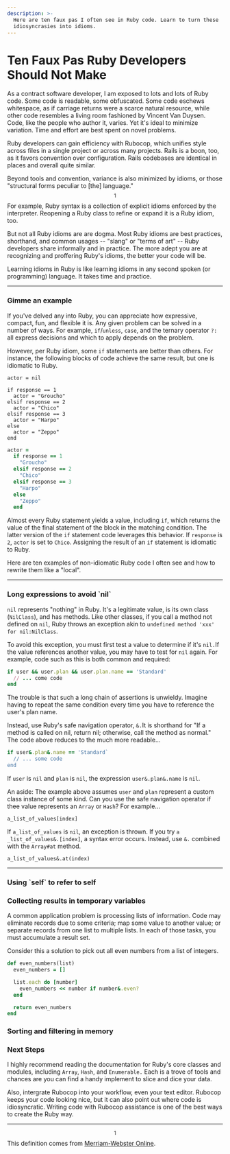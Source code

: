 ```yaml
---
description: >-
  Here are ten faux pas I often see in Ruby code. Learn to turn these
  idiosyncrasies into idioms.
---
```


# Ten Faux Pas Ruby Developers Should Not Make

As a contract software developer, I am exposed to lots and lots of Ruby code. Some code is readable, some obfuscated. Some code eschews whitespace, as if carriage returns were a scarce natural resource, while other code resembles a living room fashioned by Vincent Van Duysen. Code, like the people who author it, varies. Yet it's ideal to minimize variation. Time and effort are best spent on novel problems.&#x20;

Ruby developers can gain efficiency with Rubocop, which unifies style across files in a single project or across many projects. Rails is a boon, too, as it favors convention over configuration. Rails codebases are identical in places and overall quite similar. &#x20;

Beyond tools and convention, variance is also minimized by idioms, or those "structural forms peculiar to \[the] language."$$^1$$ For example, Ruby syntax is a collection of explicit idioms enforced by the interpreter. Reopening a Ruby class to refine or expand it is a Ruby idiom, too.&#x20;

But not all Ruby idioms are are dogma. Most Ruby idioms are best practices, shorthand, and common usages -- "slang" or "terms of art" -- Ruby developers share informally and in practice.  The more adept you are at recognizing and proffering Ruby's idioms, the better your code will be. &#x20;

Learning idioms in Ruby is like learning idioms in any second spoken (or programming) language. It takes time and practice.&#x20;

***

### Gimme an example

If you've delved any into Ruby, you can appreciate how expressive, compact, fun, and flexible it is. Any given problem can be solved in a number of ways. For example, `if`/`unless`, `case`, and the ternary operator `?:` all express decisions and which to apply depends on the problem.&#x20;

However, per Ruby idiom, some `if` statements are better than others. For instance, the following blocks of code achieve the same result, but one is idiomatic to Ruby. &#x20;

```
actor = nil 

if response == 1
  actor = "Groucho"
elsif response == 2 
  actor = "Chico" 
elsif response == 3 
  actor = "Harpo"
else
  actor = "Zeppo" 
end 
```

```ruby
actor = 
  if response == 1
    "Groucho"
  elsif response == 2 
    "Chico" 
  elsif response == 3 
    "Harpo"
  else
    "Zeppo" 
  end 
```

Almost every Ruby statement yields a value, including `if`, which returns the value of the final statement of the block in the matching condition. The latter version of the `if` statement code leverages this behavior. If `response` is `2`, `actor` is set to `Chico`. Assigning the result of an `if` statement is idiomatic to Ruby.&#x20;

Here are ten examples of non-idiomatic Ruby code I often see and how to rewrite them like a "local".&#x20;

***

### Long expressions to avoid \`nil\`

`nil` represents "nothing" in Ruby. It's a legitimate value, is its own class (`NilClass`), and has methods. Like other classes, if you call a method not defined on `nil`, Ruby throws an exception akin to `undefined method 'xxx' for nil:NilClass`.&#x20;

To avoid this exception, you must first test a value to determine if it's `nil.`If the value references another value, you may have to test for `nil` again. For example, code such as this is both common and required:

```ruby
if user && user.plan && user.plan.name == 'Standard'
  // ... come code
end 
```

The trouble is that such a long chain of assertions is unwieldy. Imagine having to repeat the same condition every time you have to reference the user's plan name.&#x20;

Instead, use Ruby's safe navigation operator, `&.`It is shorthand for "If a method is called on nil, return nil; otherwise, call the method as normal."  The code above reduces to the much more readable...

```ruby
if user&.plan&.name == 'Standard`
  // ... some code
end
```

If `user` is `nil` and `plan` is `nil`, the expression `user&.plan&.name` is `nil`. &#x20;

An aside: The example above assumes `user` and `plan` represent a custom class instance of some kind. Can you use the safe navigation operator if thee value represents an `Array` or `Hash`? For example...

```
a_list_of_values[index]
```

If `a_list_of_values` is `nil`, an exception is thrown. If you try `a _list_of_values&.[index]`, a syntax error occurs. Instead, use `&.` combined with the `Array#at` method.&#x20;

```
a_list_of_values&.at(index)
```

***

### Using \`self\` to refer to self

### Collecting results in temporary variables

A common application problem is processing lists of information.  Code may eliminate records due to some criteria; map some value to another value; or separate records from one list to multiple lists. In each of those tasks, you must accumulate a result set.&#x20;

Consider this a solution to pick out all even numbers from a list of integers.

```ruby
def even_numbers(list)
  even_numbers = [] 

  list.each do [number]
    even_numbers << number if number&.even?
  end

  return even_numbers
end
```

### Sorting and filtering in memory

### Next Steps

I highly recommend reading the documentation for Ruby's core classes and modules, including `Array`, `Hash`, and `Enumerable.` Each is a trove of tools and chances are you can find a handy implement to slice and dice your data.&#x20;

Also, intergrate Rubocop into your workflow, even your text editor. Rubocop keeps your code looking nice, but it can also point out where code is idiosyncratic. Writing code with Rubocop assistance is one of the best ways to create the Ruby way.&#x20;

***

&#x20;$$^1$$This definition comes from [Merriam-Webster Online](https://www.merriam-webster.com/dictionary/idiom).&#x20;

